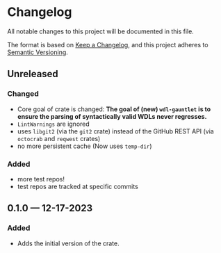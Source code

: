 # Changelog

All notable changes to this project will be documented in this file.

The format is based on [Keep a Changelog](https://keepachangelog.com/en/1.1.0/),
and this project adheres to [Semantic Versioning](https://semver.org/spec/v2.0.0.html).

## Unreleased

### Changed

* Core goal of crate is changed: **The goal of (new) `wdl-gauntlet` is to ensure the parsing of syntactically valid WDLs never regresses.**
* `LintWarnings` are ignored
* uses `libgit2` (via the `git2` crate) instead of the GitHub REST API (via `octocrab` and `reqwest` crates)
* no more persistent cache (Now uses `temp-dir`)

### Added

* more test repos!
* test repos are tracked at specific commits

## 0.1.0 — 12-17-2023

### Added

* Adds the initial version of the crate.
